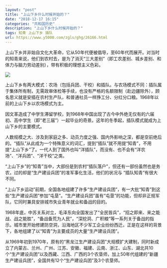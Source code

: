 ```yaml
---
layout: "post"
title: "上山下乡什么时候开始的？"
date: "2018-12-17 16:15"
categories: "共和国历史"
description: "上山下乡什么时候开始的？"
tags: 知青 上山下乡 插队
url: https://www.y5000.com/zgls/ghg/26166.html
---
```






上山下乡并非始自文化大革命，它从50年代便被倡导，至60年代而展开。对当时的知青来说，他们到农村去，是为了消灭“三大差别”（即工农差别、城乡差别、和体力与脑力劳动差别），带有积极的理想主义色彩。

![](https://img.y5000.com/uploads/allimg/171030/13-1G0301A33O24.jpg)

上山下乡有两大模式：农场（包括兵团、干校）和插队。与农场模式不同：插队属于集体所有制，无需政审体检等手续，也没有严格的名额限制（赴边疆除外），顾名思义就是安插在农村生产队，和普通社员一样挣工分、分红分口粮。1968年以前的上山下乡以农场模式为主。

因文革造成了中学生滞留学校，到1968年中国出现了古今中外绝无仅有的六届初、高中学生（即“老三届”）一起毕业的奇景。这年的冬季起，插队模式就成为上山下乡的主要模式。

人数规模之大、涉及到家庭之多、动员力度之强、国内外影响之深，都是空前绝后的。“插队”从此成为一个特殊意义的词汇，提到“插队”就不用提“知青”，不用提“上山下乡”了。一代人到了国外也叫“洋插队”，而没有、也不会有“洋农场”、“洋兵团”、“洋干校”之类。

“上山下乡”的“知青”当中，大部份是到农村“插队落户”，但还有一部份虽然也是务农，过的却是“生产建设兵团”的准军事化生活，他们的状况与
“插队知青”有很大不同。

“上山下乡运动”前期，全国各地组建了许多“生产建设兵团”，有一大批“知青”到这些“生产建设兵团”参加“屯垦”。“生产建设兵团”虽有“屯垦”的功能，但却非正规军队，它同时兼具安排城市失业青年就业和备战的目的。

1968年底，中苏关系对立，毛泽东向全国发出了“全民皆兵”，“招之即来、来之能战、战之能胜”，“备战备荒为人民”，“深挖洞、广积粮”等一系列关于备战的指示。城市里开始修建防空洞，沿海地区不少军工企业纷纷西迁。正是在这样的背景下，各地组建了以“知青”为主要成员的大量“生产建设兵团”。

从1969年初到1970年，原有的“黑龙江生产建设兵团”大规模扩大建制，同时新成立了内蒙古、兰州、广州、江苏、安徽、福建、云南、浙江、山东、湖北共10个“生产建设兵团”以及西藏、江西、广西的3个农垦师，加上50年代组建的“新疆生产建设兵团”，全国共有12个“生产建设兵团”及3个农垦师。
